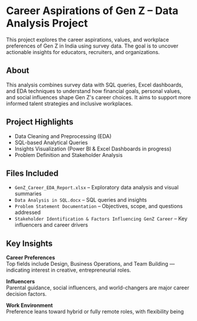 # Career Aspirations of Gen Z – Data Analysis Project

This project explores the career aspirations, values, and workplace preferences of Gen Z in India using survey data. The goal is to uncover actionable insights for educators, recruiters, and organizations.

## About

This analysis combines survey data with SQL queries, Excel dashboards, and EDA techniques to understand how financial goals, personal values, and social influences shape Gen Z's career choices. It aims to support more informed talent strategies and inclusive workplaces.

## Project Highlights

- Data Cleaning and Preprocessing (EDA)
- SQL-based Analytical Queries
- Insights Visualization (Power BI & Excel Dashboards in progress)
- Problem Definition and Stakeholder Analysis

## Files Included

- `GenZ_Career_EDA_Report.xlsx` – Exploratory data analysis and visual summaries
- `Data Analysis in SQL.docx` – SQL queries and insights
- `Problem Statement Documentation` – Objectives, scope, and questions addressed
- `Stakeholder Identification & Factors Influencing GenZ Career` – Key influencers and career drivers

## Key Insights

**Career Preferences**  
Top fields include Design, Business Operations, and Team Building — indicating interest in creative, entrepreneurial roles.

**Influencers**  
Parental guidance, social influencers, and world-changers are major career decision factors.

**Work Environment**  
Preference leans toward hybrid or fully remote roles, with flexibility being
